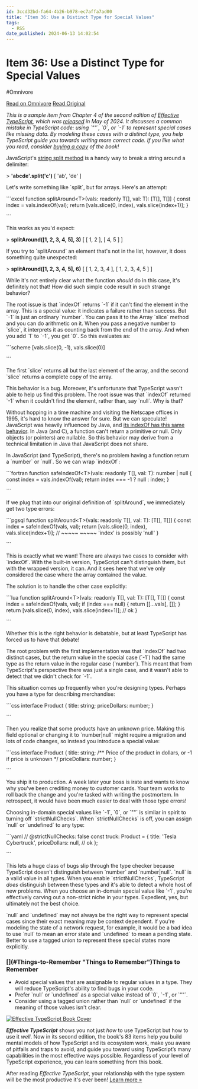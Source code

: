 ```yaml
---
id: 3ccd32bd-fa64-4b26-b978-ec7affa7ad00
title: "Item 36: Use a Distinct Type for Special Values"
tags:
  - RSS
date_published: 2024-06-13 14:02:54
---
```


# Item 36: Use a Distinct Type for Special Values
#Omnivore

[Read on Omnivore](https://omnivore.app/me/item-36-use-a-distinct-type-for-special-values-190133d4e43)
[Read Original](https://effectivetypescript.com/2024/06/13/special-values/)



_This is a sample item from Chapter 4 of the second edition of [Effective TypeScript](https:&#x2F;&#x2F;amzn.to&#x2F;3UjPrsK), which was [released](https:&#x2F;&#x2F;effectivetypescript.com&#x2F;2024&#x2F;05&#x2F;21&#x2F;second-edition&#x2F;) in May of 2024\. It discusses a common mistake in TypeScript code: using &#x60;&quot;&quot;&#x60;, &#x60;0&#x60;, or &#x60;-1&#x60; to represent special cases like missing data. By modeling these cases with a distinct type, you help TypeScript guide you towards writing more correct code. If you like what you read, consider [buying a copy](https:&#x2F;&#x2F;amzn.to&#x2F;3UjPrsK) of the book!_

JavaScript&#39;s [string split method](https:&#x2F;&#x2F;developer.mozilla.org&#x2F;en-US&#x2F;docs&#x2F;Web&#x2F;JavaScript&#x2F;Reference&#x2F;Global%5FObjects&#x2F;String&#x2F;split) is a handy way to break a string around a delimiter:

&gt; **&#39;abcde&#39;.split(&#39;c&#39;)**
[ &#39;ab&#39;, &#39;de&#39; ] 

Let&#39;s write something like &#x60;split&#x60;, but for arrays. Here&#39;s an attempt:

&#x60;&#x60;&#x60;excel
function splitAround&lt;T&gt;(vals: readonly T[], val: T): [T[], T[]] {
  const index &#x3D; vals.indexOf(val);
  return [vals.slice(0, index), vals.slice(index+1)];
}

&#x60;&#x60;&#x60;

This works as you&#39;d expect:

&gt; **splitAround([1, 2, 3, 4, 5], 3)**
[ [ 1, 2 ], [ 4, 5 ] ]

If you try to &#x60;splitAround&#x60; an element that&#39;s not in the list, however, it does something quite unexpected:

&gt; **splitAround([1, 2, 3, 4, 5], 6)**
[ [ 1, 2, 3, 4 ], [ 1, 2, 3, 4, 5 ] ]

While it&#39;s not entirely clear what the function _should_ do in this case, it&#39;s definitely not that! How did such simple code result in such strange behavior?

The root issue is that &#x60;indexOf&#x60; returns &#x60;-1&#x60; if it can&#39;t find the element in the array. This is a special value: it indicates a failure rather than success. But &#x60;-1&#x60; is just an ordinary &#x60;number&#x60;. You can pass it to the Array &#x60;slice&#x60; method and you can do arithmetic on it. When you pass a negative number to &#x60;slice&#x60;, it interprets it as counting back from the end of the array. And when you add &#x60;1&#x60; to &#x60;-1&#x60;, you get &#x60;0&#x60;. So this evaluates as:

&#x60;&#x60;&#x60;scheme
[vals.slice(0, -1), vals.slice(0)]

&#x60;&#x60;&#x60;

The first &#x60;slice&#x60; returns all but the last element of the array, and the second &#x60;slice&#x60; returns a complete copy of the array.

This behavior is a bug. Moreover, it&#39;s unfortunate that TypeScript wasn&#39;t able to help us find this problem. The root issue was that &#x60;indexOf&#x60; returned &#x60;-1&#x60; when it couldn&#39;t find the element, rather than, say &#x60;null&#x60;. Why is that?

Without hopping in a time machine and visiting the Netscape offices in 1995, it&#39;s hard to know the answer for sure. But we can speculate! JavaScript was heavily influenced by Java, and [its indexOf has this same behavior](https:&#x2F;&#x2F;docs.oracle.com&#x2F;javase&#x2F;8&#x2F;docs&#x2F;api&#x2F;java&#x2F;lang&#x2F;String.html#indexOf-int-). In Java (and C), a function can&#39;t return a primitive _or_ null. Only objects (or pointers) are nullable. So this behavior may derive from a technical limitation in Java that JavaScript does not share.

In JavaScript (and TypeScript), there&#39;s no problem having a function return a &#x60;number&#x60; or &#x60;null&#x60;. So we can wrap &#x60;indexOf&#x60;:

&#x60;&#x60;&#x60;fortran
function safeIndexOf&lt;T&gt;(vals: readonly T[], val: T): number | null {
  const index &#x3D; vals.indexOf(val);
  return index &#x3D;&#x3D;&#x3D; -1 ? null : index;
}

&#x60;&#x60;&#x60;

If we plug that into our original definition of &#x60;splitAround&#x60;, we immediately get two type errors:

&#x60;&#x60;&#x60;pgsql
function splitAround&lt;T&gt;(vals: readonly T[], val: T): [T[], T[]] {
  const index &#x3D; safeIndexOf(vals, val);
  return [vals.slice(0, index), vals.slice(index+1)];
  &#x2F;&#x2F;                    ~~~~~              ~~~~~ &#39;index&#39; is possibly &#39;null&#39;
}

&#x60;&#x60;&#x60;

This is exactly what we want! There are always two cases to consider with &#x60;indexOf&#x60;. With the built-in version, TypeScript can&#39;t distinguish them, but with the wrapped version, it can. And it sees here that we&#39;ve only considered the case where the array contained the value.

The solution is to handle the other case explicitly:

&#x60;&#x60;&#x60;lua
function splitAround&lt;T&gt;(vals: readonly T[], val: T): [T[], T[]] {
  const index &#x3D; safeIndexOf(vals, val);
  if (index &#x3D;&#x3D;&#x3D; null) {
    return [[...vals], []];
  }
  return [vals.slice(0, index), vals.slice(index+1)];  &#x2F;&#x2F; ok
}

&#x60;&#x60;&#x60;

Whether this is the right behavior is debatable, but at least TypeScript has forced us to have that debate!

The root problem with the first implementation was that &#x60;indexOf&#x60; had two distinct cases, but the return value in the special case (&#x60;-1&#x60;) had the same type as the return value in the regular case (&#x60;number&#x60;). This meant that from TypeScript&#39;s perspective there was just a single case, and it wasn&#39;t able to detect that we didn&#39;t check for &#x60;-1&#x60;.

This situation comes up frequently when you&#39;re designing types. Perhaps you have a type for describing merchandise:

&#x60;&#x60;&#x60;css
interface Product {
  title: string;
  priceDollars: number;
}

&#x60;&#x60;&#x60;

Then you realize that some products have an unknown price. Making this field optional or changing it to &#x60;number|null&#x60; might require a migration and lots of code changes, so instead you introduce a special value:

&#x60;&#x60;&#x60;css
interface Product {
  title: string;
  &#x2F;** Price of the product in dollars, or -1 if price is unknown *&#x2F;
  priceDollars: number;
}

&#x60;&#x60;&#x60;

You ship it to production. A week later your boss is irate and wants to know why you&#39;ve been crediting money to customer cards. Your team works to roll back the change and you&#39;re tasked with writing the postmortem. In retrospect, it would have been much easier to deal with those type errors!

Choosing in-domain special values like &#x60;-1&#x60;, &#x60;0&#x60;, or &#x60;&quot;&quot;&#x60; is similar in spirit to turning off &#x60;strictNullChecks&#x60;. When &#x60;strictNullChecks&#x60; is off, you can assign &#x60;null&#x60; or &#x60;undefined&#x60; to any type:

&#x60;&#x60;&#x60;yaml
&#x2F;&#x2F; @strictNullChecks: false
const truck: Product &#x3D; {
  title: &#39;Tesla Cybertruck&#39;,
  priceDollars: null,  &#x2F;&#x2F; ok
};

&#x60;&#x60;&#x60;

This lets a huge class of bugs slip through the type checker because TypeScript doesn&#39;t distinguish between &#x60;number&#x60; and &#x60;number|null&#x60;. &#x60;null&#x60; is a valid value in all types. When you enable &#x60;strictNullChecks&#x60;, TypeScript _does_ distinguish between these types and it&#39;s able to detect a whole host of new problems. When you choose an in-domain special value like &#x60;-1&#x60;, you&#39;re effectively carving out a non-strict niche in your types. Expedient, yes, but ultimately not the best choice.

&#x60;null&#x60; and &#x60;undefined&#x60; may not always be the right way to represent special cases since their exact meaning may be context dependent. If you&#39;re modeling the state of a network request, for example, it would be a bad idea to use &#x60;null&#x60; to mean an error state and &#x60;undefined&#x60; to mean a pending state. Better to use a tagged union to represent these special states more explicitly.

### [](#Things-to-Remember &quot;Things to Remember&quot;)Things to Remember

* Avoid special values that are assignable to regular values in a type. They will reduce TypeScript&#39;s ability to find bugs in your code.
* Prefer &#x60;null&#x60; or &#x60;undefined&#x60; as a special value instead of &#x60;0&#x60;, &#x60;-1&#x60;, or &#x60;&quot;&quot;&#x60;.
* Consider using a tagged union rather than &#x60;null&#x60; or &#x60;undefined&#x60; if the meaning of those values isn&#39;t clear.

[ ![Effective TypeScript Book Cover](https:&#x2F;&#x2F;proxy-prod.omnivore-image-cache.app&#x2F;0x0,sm9xE88tj5xjDBByuPXdlK1ylp7ox_Z5Dra4yK783VRc&#x2F;https:&#x2F;&#x2F;effectivetypescript.com&#x2F;images&#x2F;cover-2e.jpg) ](https:&#x2F;&#x2F;amzn.to&#x2F;3HIrQN6)

**_Effective TypeScript_** shows you not just _how_ to use TypeScript but how to use it _well_. Now in its second edition, the book&#39;s 83 items help you build mental models of how TypeScript and its ecosystem work, make you aware of pitfalls and traps to avoid, and guide you toward using TypeScript’s many capabilities in the most effective ways possible. Regardless of your level of TypeScript experience, you can learn something from this book.

After reading _Effective TypeScript_, your relationship with the type system will be the most productive it&#39;s ever been! [Learn more »](https:&#x2F;&#x2F;effectivetypescript.com&#x2F;)